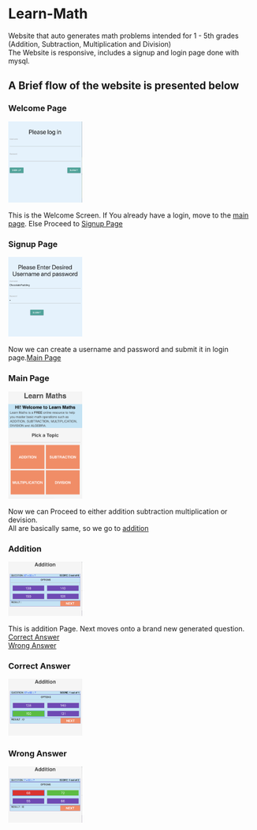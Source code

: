 # Learn-Math
Website that auto generates math problems intended for 1 - 5th grades (Addition, Subtraction, Multiplication and Division)<br>
The Website is responsive, includes a signup and login page done with mysql.

## A Brief flow of the website is presented below

<a name="1">
<h3>Welcome Page</h3>
<img src="1.png" width="150px">
  <p>This is the Welcome Screen. If You already have a login, move to the <a href="#3">main page</a>. Else Proceed to <a href="#2">Signup Page</a></p>
  
<a name="2">
<h3>Signup Page</h3>
<img src="2.png" width="150px">
  <p>Now we can create a username and password and submit it in login page.<a href="#3">Main Page</a></p>
  
<a name="3">
<h3>Main Page</h3>
<img src="3.png" width="150px">
  <p>Now we can Proceed to either addition subtraction multiplication or devision.<br> All are basically same, so we go to <a href="#4">addition</a></p>
  
<a name="4">
<h3>Addition</h3>
<img src="4.png" width="150px">
  <p>This is addition Page. Next moves onto a brand new generated question.<br><a href="#5">Correct Answer</a><br><a href="#6">Wrong Answer</a></p>

<a name="5">
<h3>Correct Answer</h3>
<img src="5.png" width="150px">
 
 
<a name="6">
<h3>Wrong Answer</h3>
<img src="6.png" width="150px">
